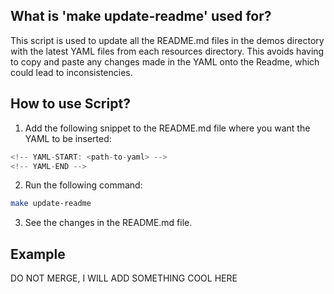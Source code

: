 ## What is 'make update-readme' used for?
This script is used to update all the README.md files in the demos directory with the latest YAML files from each resources directory. This avoids having to copy and paste any changes made in the YAML onto the Readme, which could lead to inconsistencies.

## How to use Script?
1. Add the following snippet to the README.md file where you want the YAML to be inserted:
```go
<!-- YAML-START: <path-to-yaml> -->
<!-- YAML-END -->
```

2. Run the following command:
```bash
make update-readme
```

3. See the changes in the README.md file.

## Example
DO NOT MERGE, I WILL ADD SOMETHING COOL HERE
